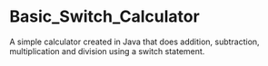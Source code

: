 # Basic_Switch_Calculator
A simple calculator created in Java that does addition, subtraction, multiplication and division using a switch statement.
